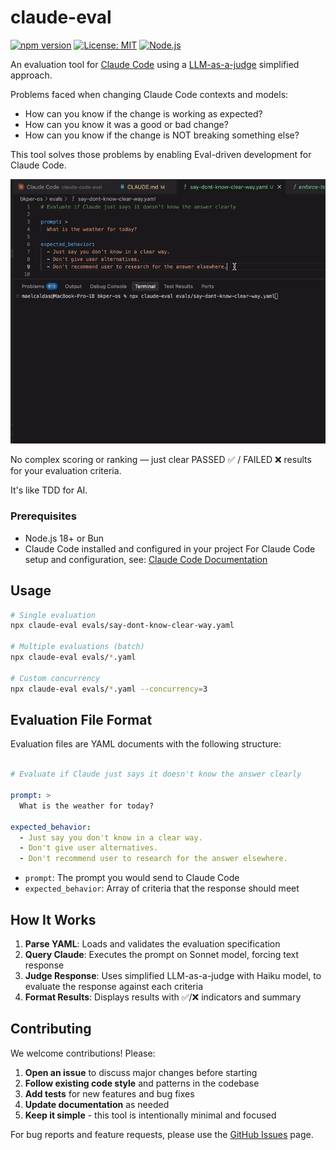 # claude-eval

[![npm version](https://badge.fury.io/js/claude-eval.svg)](https://badge.fury.io/js/claude-eval)
[![License: MIT](https://img.shields.io/badge/License-MIT-yellow.svg)](https://opensource.org/licenses/MIT)
[![Node.js](https://img.shields.io/badge/Node.js-18%2B-green.svg)](https://nodejs.org/)

An evaluation tool for [Claude Code](https://docs.anthropic.com/en/docs/claude-code/overview) using a [LLM-as-a-judge](https://towardsdatascience.com/llm-as-a-judge-a-practical-guide/) simplified approach. 

Problems faced when changing Claude Code contexts and models:

- How can you know if the change is working as expected?
- How can you know it was a good or bad change?
- How can you know if the change is NOT breaking something else?

This tool solves those problems by enabling Eval-driven development for Claude Code. 

![Claude Code Eval Demo](https://github.com/bkper/claude-eval/blob/main/imgs/claude-eval.gif?raw=1)

No complex scoring or ranking — just clear PASSED ✅ / FAILED ❌ results for your evaluation criteria.

It's like TDD for AI.


### Prerequisites
- Node.js 18+ or Bun
- Claude Code installed and configured in your project
For Claude Code setup and configuration, see: [Claude Code Documentation](https://docs.anthropic.com/en/docs/claude-code/overview)


## Usage

```bash
# Single evaluation
npx claude-eval evals/say-dont-know-clear-way.yaml

# Multiple evaluations (batch)
npx claude-eval evals/*.yaml

# Custom concurrency
npx claude-eval evals/*.yaml --concurrency=3
```

## Evaluation File Format

Evaluation files are YAML documents with the following structure:

```yaml

# Evaluate if Claude just says it doesn't know the answer clearly

prompt: >
  What is the weather for today?

expected_behavior:
  - Just say you don't know in a clear way.
  - Don't give user alternatives.
  - Don't recommend user to research for the answer elsewhere.

```
- `prompt`: The prompt you would send to Claude Code
- `expected_behavior`: Array of criteria that the response should meet


## How It Works

1. **Parse YAML**: Loads and validates the evaluation specification
2. **Query Claude**: Executes the prompt on  Sonnet model, forcing text response
3. **Judge Response**: Uses simplified LLM-as-a-judge with Haiku model, to evaluate the response against each criteria
4. **Format Results**: Displays results with ✅/❌ indicators and summary

## Contributing

We welcome contributions! Please:

1. **Open an issue** to discuss major changes before starting
2. **Follow existing code style** and patterns in the codebase
3. **Add tests** for new features and bug fixes
4. **Update documentation** as needed
5. **Keep it simple** - this tool is intentionally minimal and focused

For bug reports and feature requests, please use the [GitHub Issues](https://github.com/bkper/claude-eval/issues) page.


